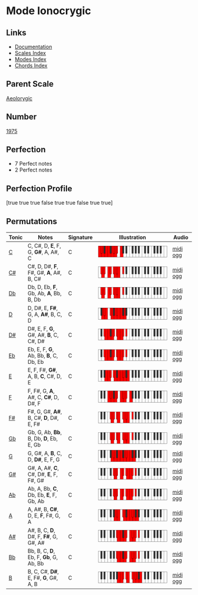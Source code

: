# Mode Ionocrygic

## Links

- [Documentation](index.md)
- [Scales Index](Scales.md)
- [Modes Index](Modes.md)
- [Chords Index](Chords.md)

## Parent Scale

[Aeolorygic](ScaleAeolorygic.md)

## Number

[1975](https://ianring.com/musictheory/scales/1975)

## Perfection

- 7 Perfect notes
- 2 Perfect notes

## Perfection Profile

[true true true false true true false true true]

## Permutations

| Tonic | Notes | Signature | Illustration | Audio |
|-------|-------|-----------|--------------|-------|
| [C](ModeCNaturalIonocrygic.md) | C, C#, D, **E**, F, G, **G#**, A, A#, C | C | ![CNaturalIonocrygic](ModeCNaturalIonocrygic.png) | [midi](ModeCNaturalIonocrygic.mid) [ogg](ModeCNaturalIonocrygic.ogg) |
| [C#](ModeCSharpIonocrygic.md) | C#, D, D#, **F**, F#, G#, **A**, A#, B, C# | C | ![CSharpIonocrygic](ModeCSharpIonocrygic.png) | [midi](ModeCSharpIonocrygic.mid) [ogg](ModeCSharpIonocrygic.ogg) |
| [Db](ModeDFlatIonocrygic.md) | Db, D, Eb, **F**, Gb, Ab, **A**, Bb, B, Db | C | ![DFlatIonocrygic](ModeDFlatIonocrygic.png) | [midi](ModeDFlatIonocrygic.mid) [ogg](ModeDFlatIonocrygic.ogg) |
| [D](ModeDNaturalIonocrygic.md) | D, D#, E, **F#**, G, A, **A#**, B, C, D | C | ![DNaturalIonocrygic](ModeDNaturalIonocrygic.png) | [midi](ModeDNaturalIonocrygic.mid) [ogg](ModeDNaturalIonocrygic.ogg) |
| [D#](ModeDSharpIonocrygic.md) | D#, E, F, **G**, G#, A#, **B**, C, C#, D# | C | ![DSharpIonocrygic](ModeDSharpIonocrygic.png) | [midi](ModeDSharpIonocrygic.mid) [ogg](ModeDSharpIonocrygic.ogg) |
| [Eb](ModeEFlatIonocrygic.md) | Eb, E, F, **G**, Ab, Bb, **B**, C, Db, Eb | C | ![EFlatIonocrygic](ModeEFlatIonocrygic.png) | [midi](ModeEFlatIonocrygic.mid) [ogg](ModeEFlatIonocrygic.ogg) |
| [E](ModeENaturalIonocrygic.md) | E, F, F#, **G#**, A, B, **C**, C#, D, E | C | ![ENaturalIonocrygic](ModeENaturalIonocrygic.png) | [midi](ModeENaturalIonocrygic.mid) [ogg](ModeENaturalIonocrygic.ogg) |
| [F](ModeFNaturalIonocrygic.md) | F, F#, G, **A**, A#, C, **C#**, D, D#, F | C | ![FNaturalIonocrygic](ModeFNaturalIonocrygic.png) | [midi](ModeFNaturalIonocrygic.mid) [ogg](ModeFNaturalIonocrygic.ogg) |
| [F#](ModeFSharpIonocrygic.md) | F#, G, G#, **A#**, B, C#, **D**, D#, E, F# | C | ![FSharpIonocrygic](ModeFSharpIonocrygic.png) | [midi](ModeFSharpIonocrygic.mid) [ogg](ModeFSharpIonocrygic.ogg) |
| [Gb](ModeGFlatIonocrygic.md) | Gb, G, Ab, **Bb**, B, Db, **D**, Eb, E, Gb | C | ![GFlatIonocrygic](ModeGFlatIonocrygic.png) | [midi](ModeGFlatIonocrygic.mid) [ogg](ModeGFlatIonocrygic.ogg) |
| [G](ModeGNaturalIonocrygic.md) | G, G#, A, **B**, C, D, **D#**, E, F, G | C | ![GNaturalIonocrygic](ModeGNaturalIonocrygic.png) | [midi](ModeGNaturalIonocrygic.mid) [ogg](ModeGNaturalIonocrygic.ogg) |
| [G#](ModeGSharpIonocrygic.md) | G#, A, A#, **C**, C#, D#, **E**, F, F#, G# | C | ![GSharpIonocrygic](ModeGSharpIonocrygic.png) | [midi](ModeGSharpIonocrygic.mid) [ogg](ModeGSharpIonocrygic.ogg) |
| [Ab](ModeAFlatIonocrygic.md) | Ab, A, Bb, **C**, Db, Eb, **E**, F, Gb, Ab | C | ![AFlatIonocrygic](ModeAFlatIonocrygic.png) | [midi](ModeAFlatIonocrygic.mid) [ogg](ModeAFlatIonocrygic.ogg) |
| [A](ModeANaturalIonocrygic.md) | A, A#, B, **C#**, D, E, **F**, F#, G, A | C | ![ANaturalIonocrygic](ModeANaturalIonocrygic.png) | [midi](ModeANaturalIonocrygic.mid) [ogg](ModeANaturalIonocrygic.ogg) |
| [A#](ModeASharpIonocrygic.md) | A#, B, C, **D**, D#, F, **F#**, G, G#, A# | C | ![ASharpIonocrygic](ModeASharpIonocrygic.png) | [midi](ModeASharpIonocrygic.mid) [ogg](ModeASharpIonocrygic.ogg) |
| [Bb](ModeBFlatIonocrygic.md) | Bb, B, C, **D**, Eb, F, **Gb**, G, Ab, Bb | C | ![BFlatIonocrygic](ModeBFlatIonocrygic.png) | [midi](ModeBFlatIonocrygic.mid) [ogg](ModeBFlatIonocrygic.ogg) |
| [B](ModeBNaturalIonocrygic.md) | B, C, C#, **D#**, E, F#, **G**, G#, A, B | C | ![BNaturalIonocrygic](ModeBNaturalIonocrygic.png) | [midi](ModeBNaturalIonocrygic.mid) [ogg](ModeBNaturalIonocrygic.ogg) |
